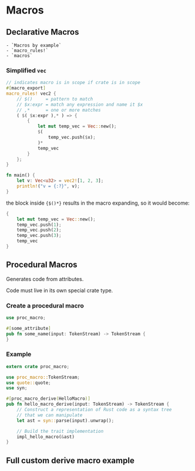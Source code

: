 # Macros
## Declarative Macros
	- `Macros by example`
	- `macro_rules!`
	- `macros`

### Simplified `vec`
```rust
// indicates macro is in scope if crate is in scope
#[macro_export]
macro_rules! vec2 {
    // $()     = pattern to match
    // $x:expr = match any expression and name it $x
    // ,*      = one or more matches
    ( $( $x:expr ),* ) => {
        {
            let mut temp_vec = Vec::new();
            $(
                temp_vec.push($x);
            )*
            temp_vec
        }
    };
}

fn main() {
    let v: Vec<u32> = vec2![1, 2, 3];
    println!("v = {:?}", v);
}
```
the block inside `{$()*}` results in the macro expanding, so it would become:
```rust
{
    let mut temp_vec = Vec::new();
    temp_vec.push(1);
    temp_vec.push(2);
    temp_vec.push(3);
    temp_vec
}
```

## Procedural Macros
Generates code from attributes.

Code must live in its own special crate type.

### Create a procedural macro
```rust
use proc_macro;

#[some_attribute]
pub fn some_name(input: TokenStream) -> TokenStream {
}
```

### Example
```rust
extern crate proc_macro;

use proc_macro::TokenStream;
use quote::quote;
use syn;

#[proc_macro_derive(HelloMacro)]
pub fn hello_macro_derive(input: TokenStream) -> TokenStream {
    // Construct a representation of Rust code as a syntax tree
    // that we can manipulate
    let ast = syn::parse(input).unwrap();

    // Build the trait implementation
    impl_hello_macro(&ast)
}
```

## Full custom derive macro example